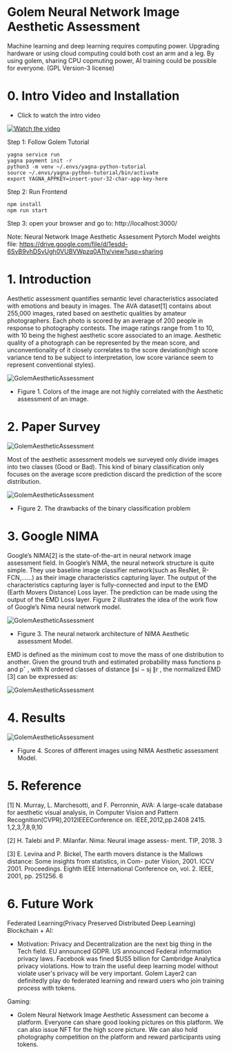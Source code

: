 # Golem Neural Network Image Aesthetic Assessment

Machine learning and deep learning requires computing power. Upgrading hardware or using cloud computing could both cost an arm and a leg. 
By using golem, sharing CPU copmuting power, AI training could be possible for everyone.
(GPL Version-3 license)
# 0. Intro Video and Installation

- Click to watch the intro video

[![Watch the video](https://img.youtube.com/vi/pnGtBH0EGaE/hqdefault.jpg)](https://youtu.be/pnGtBH0EGaE)


Step 1:
Follow Golem Tutorial
```
yagna service run
yagna payment init -r
python3 -m venv ~/.envs/yagna-python-tutorial
source ~/.envs/yagna-python-tutorial/bin/activate
export YAGNA_APPKEY=insert-your-32-char-app-key-here
```
Step 2:
Run Frontend
```
npm install
npm run start
```
Step 3:
open your browser and go to:
http://localhost:3000/

Note: 
Neural Network Image Aesthetic Assessment Pytorch Model weights file:
https://drive.google.com/file/d/1esdd-6SyB9vhDSvUgh0VUBVWpzq0ATty/view?usp=sharing

# 1. Introduction

Aesthetic assessment quantifies semantic level characteristics associated with emotions and beauty in images. The AVA dataset[1] contains about 255,000 images, rated based on aesthetic qualities by amateur photographers. Each photo is scored by an average of 200 people in response to photography contests. The image ratings range from 1 to 10, with 10 being the highest aesthetic score associated to an image. Aesthetic quality of a photograph can be represented by the mean score, and unconventionality of it closely correlates to the score deviation(high score variance tend to be subject to interpretation, low score variance seem to represent conventional styles).


![GolemAestheticAssessment](/imgs/F1.png)
- Figure 1. Colors of the image are not highly correlated with the Aesthetic assessment of an image.


# 2. Paper Survey


![GolemAestheticAssessment](/imgs/F2_2.png)

Most of the aesthetic assessment models we surveyed only divide images into two classes (Good or Bad). This kind of binary classification only focuses on the average score prediction discard the prediction of the score distribution.



![GolemAestheticAssessment](/imgs/F2_1.png)
- Figure 2. The drawbacks of the binary classification problem




# 3. Google NIMA

Google’s NIMA[2] is the state-of-the-art in neural network image assessment field. In Google’s NIMA, the neural network structure is quite simple. They use baseline image classifier network(such as ResNet, R-FCN,......) as their image characteristics capturing layer. The output of the characteristics capturing layer is fully-connected and input to the EMD (Earth Movers Distance) Loss layer. The prediction can be made using the output of the EMD Loss layer. Figure 2 illustrates the idea of the work flow of Google’s Nima neural network model. 


![GolemAestheticAssessment](/imgs/F3_1.png)
- Figure 3. The neural network architecture of NIMA Aesthetic assessment Model.

EMD is defined as the minimum cost to move the mass of one distribution to another. Given the ground truth and estimated probability mass functions p and pˆ , with N ordered classes of distance ∥si − sj ∥r , the normalized EMD [3] can be expressed as: 

![GolemAestheticAssessment](/imgs/F3_2.jpg)

# 4. Results


![GolemAestheticAssessment](/imgs/F4.png)

- Figure 4.  Scores of different images using NIMA Aesthetic assessment  Model.

# 5. Reference

[1] N. Murray, L. Marchesotti, and F. Perronnin, AVA: A large-scale database for aesthetic visual analysis, in Computer Vision and Pattern Recognition(CVPR),2012IEEEConference on. IEEE,2012,pp.2408 2415. 1,2,3,7,8,9,10

[2] H. Talebi and P. Milanfar. Nima: Neural image assess- ment. TIP, 2018. 3

[3] E. Levina and P. Bickel, The earth movers distance is the Mallows distance: Some insights from statistics, in Com- puter Vision, 2001. ICCV 2001. Proceedings. Eighth IEEE International Conference on, vol. 2. IEEE, 2001, pp. 251256. 6

# 6. Future Work

Federated Learning(Privacy Preserved Distributed Deep Learning) Blockchain + AI: 
 - Motivation: Privacy and Decentralization are the next big thing in the Tech field. EU announced GDPR. US announced Federal information privacy laws. Facebook was fined $US5 billion for Cambridge Analytica privacy violations. How to train the useful deep learning model without violate user's privacy will be very important. Golem Layer2 can definitedly play do federated learning and reward users who join training process with tokens. 


Gaming: 
 - Golem Neural Network Image Aesthetic Assessment can become a platform. Everyone can share good looking pictures on this platform. We can also issue NFT for the high score picture. We can also hold photography competition on the platform and reward participants using tokens.

